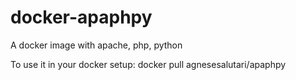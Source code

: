 # docker-apaphpy
A docker image with apache, php, python

To use it in your docker setup:
docker pull agnesesalutari/apaphpy
